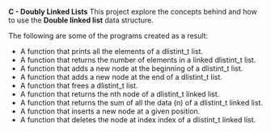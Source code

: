 **C - Doubly Linked Lists**
This project explore the concepts behind and how to use the __Double linked list__ data structure.

The following are some of the programs created as a result:

* A function that prints all the elements of a dlistint\_t list.
* A function that returns the number of elements in a linked dlistint\_t list.
* A function that adds a new node at the beginning of a dlistint\_t list.
* A function that adds a new node at the end of a dlistint\_t list.
* A function that frees a dlistint\_t list.
* A function that returns the nth node of a dlistint\_t linked list.
* A function that returns the sum of all the data (n) of a dlistint\_t linked list.
* A function that inserts a new node at a given position.
* A function that deletes the node at index index of a dlistint\_t linked list.

